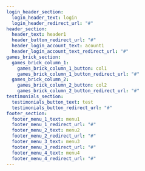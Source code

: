 ```yaml
---
login_header_section:
  login_header_text: login
  login_header_redirect_url: "#"
header_section:
  header_text: header1
  header_button_redirect_url: "#"
  header_login_account_text: acount1
  header_login_account_text_redirect_url: "#"
games_brick_section:
  games_brick_column_1:
    games_brick_column_1_button: col1
    games_brick_column_1_button_redirect_url: "#"
  games_brick_column_2:
    games_brick_column_2_button: col2
    games_brick_column_2_button_redirect_url: "#"
testimonials_section:
  testimonials_button_text: test
  testimonials_button_redirect_url: "#"
footer_section:
  footer_menu_1_text: menu1
  footer_menu_1_redirect_url: "#"
  footer_menu_2_text: menu2
  footer_menu_2_redirect_url: "#"
  footer_menu_3_text: menu3
  footer_menu_3_redirect_url: "#"
  footer_menu_4_text: menu4
  footer_menu_4_redirect_url: "#"
---
```

